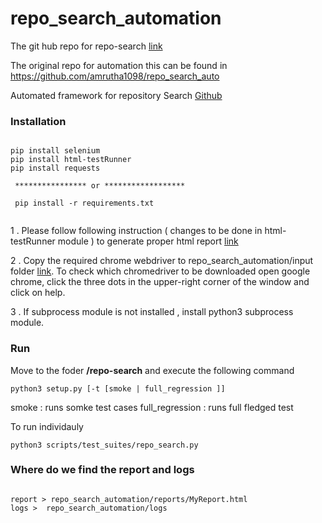 # repo_search_automation

The git hub repo for repo-search [link](https://github.com/kesavan-rangan/repo-search)

The original repo for automation this can be found in https://github.com/amrutha1098/repo_search_auto

Automated framework for repository Search [Github](https://github.com/kesavan-rangan/repo-search)

### Installation

```console

pip install selenium
pip install html-testRunner
pip install requests

 **************** or ******************
 
 pip install -r requirements.txt
 
```
1 . Please follow following instruction ( changes to be done in html-testRunner module ) to generate proper html report [link](https://stackoverflow.com/questions/71858651/attributeerror-htmltestresult-object-has-no-attribute-count-relevant-tb-lev)

2 . Copy the required chrome webdriver to repo_search_automation/input folder [link](https://chromedriver.chromium.org/downloads).
    To check which chromedriver to be downloaded open google chrome, click the three dots in the upper-right corner of the window and click on help. 

3 . If subprocess module is not installed , install python3 subprocess module.

### Run

Move to the foder <strong>/repo-search</strong> and execute the following command 

```console 
python3 setup.py [-t [smoke | full_regression ]] 

```

smoke : runs somke test cases
full_regression : runs full fledged test


To run individauly 

```console
python3 scripts/test_suites/repo_search.py

```

### Where do we find the report and logs 

```console

report > repo_search_automation/reports/MyReport.html
logs >  repo_search_automation/logs
```
